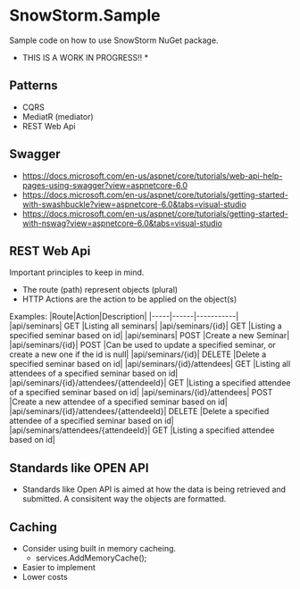 # SnowStorm.Sample
Sample code on how to use SnowStorm NuGet package.

* THIS IS A WORK IN PROGRESS!! *

## Patterns
 - CQRS
 - MediatR (mediator)
 - REST Web Api

## Swagger

- https://docs.microsoft.com/en-us/aspnet/core/tutorials/web-api-help-pages-using-swagger?view=aspnetcore-6.0
- https://docs.microsoft.com/en-us/aspnet/core/tutorials/getting-started-with-swashbuckle?view=aspnetcore-6.0&tabs=visual-studio
- https://docs.microsoft.com/en-us/aspnet/core/tutorials/getting-started-with-nswag?view=aspnetcore-6.0&tabs=visual-studio


## REST Web Api

Important principles to keep in mind.
 - The route (path) represent objects (plural)
 - HTTP Actions are the action to be applied on the object(s)

 Examples:
|Route|Action|Description|
|-----|------|-----------|
|api/seminars| GET |Listing all seminars|
|api/seminars/{id}| GET |Listing a specified seminar based on id|
|api/seminars| POST |Create a new Seminar|
|api/seminars/{id}| POST |Can be used to update a specified seminar, or create a new one if the id is null|
|api/seminars/{id}| DELETE |Delete a specified seminar based on id|
|api/seminars/{id}/attendees| GET |Listing all attendees of a specified seminar based on id|
|api/seminars/{id}/attendees/{attendeeId}| GET |Listing a specified attendee of a specified seminar based on id|
|api/seminars/{id}/attendees| POST |Create a new attendee of a specified seminar based on id|
|api/seminars/{id}/attendees/{attendeeId}| DELETE |Delete a specified attendee of a specified seminar based on id|
|api/seminars/attendees/{attendeeId}| GET |Listing a specified attendee based on id|

## Standards like OPEN API
 - Standards like Open API is aimed at how the data is being retrieved and submitted.  A consisitent way the objects are formatted.
  
## Caching
 - Consider using built in memory cacheing.
   - services.AddMemoryCache();
 - Easier to implement
 - Lower costs
